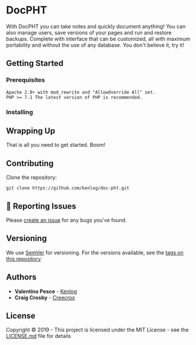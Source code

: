 # DocPHT

With DocPHT you can take notes and quickly document anything! You can also manage users, save versions of your pages and run and restore backups. Complete with interface that can be customized, all with maximum portability and without
the use of any database. You don't believe it, try it!


## Getting Started


### Prerequisites

```
Apache 2.0+ with mod_rewrite and "AllowOverride All" set.
PHP >= 7.1 The latest version of PHP is recommended.
```

### Installing


## Wrapping Up
That is all you need to get started. Boom! 

## Contributing
Clone the repository: 
```console 
git clone https://github.com/kenlog/doc-pht.git
```
:bug: Reporting Issues
------------
Please [create an issue](https://github.com/kenlog/doc-pht/issues) for any bugs you've found.

## Versioning

We use [SemVer](http://semver.org/) for versioning. For the versions available, see the [tags on this repository](https://github.com/kenlog/doc-pht/tags). 

## Authors

* **Valentino Pesce** - [Kenlog](https://github.com/kenlog)
* **Craig Crosby** - [Creecros](https://github.com/creecros)

## License

Copyright © 2019 - This project is licensed under the MIT License - see the [LICENSE.md](LICENSE) file for details 